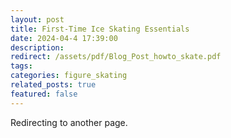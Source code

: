 ```yaml
---
layout: post
title: First-Time Ice Skating Essentials
date: 2024-04-4 17:39:00
description: 
redirect: /assets/pdf/Blog_Post_howto_skate.pdf
tags:  
categories: figure_skating 
related_posts: true
featured: false
---
```


Redirecting to another page.

